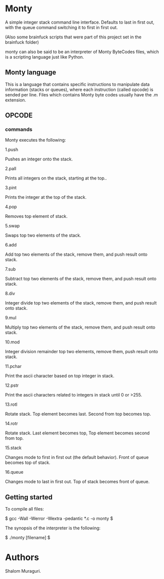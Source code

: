 
# Monty

A simple integer stack command line interface. Defaults to last in first out, with the queue command switching it to first in first out.

(Also some brainfuck scripts that were part of this project set in the brainfuck folder)

monty can also be said to be an interpreter of Monty ByteCodes files, which is a scripting language just like Python.

## Monty language
This is a language that contains specific instructions to manipulate data information (stacks or queues), where each instruction (called opcode) is sended per line. Files which contains Monty byte codes usually have the .m extension.


## OPCODE

### commands

Monty executes the following:

1.push 

Pushes an integer onto the stack.

2.pall 

Prints all integers on the stack, starting at the top..

3.pint

Prints the integer at the top of the stack.

4.pop 

Removes top element of stack.

5.swap 

Swaps top two elements of the stack.

6.add 

Add top two elements of the stack, remove them, and push result onto stack.

7.sub 

Subtract top two elements of the stack, remove them, and push result onto stack.

8.div 

Integer divide top two elements of the stack, remove them, and push result onto stack.

9.mul 

Multiply top two elements of the stack, remove them, and push result onto stack.

10.mod 

Integer division remainder top two elements, remove them, push result onto stack.

11.pchar 

Print the ascii character based on top integer in stack.

12.pstr 

Print the ascii characters related to integers in stack until 0 or >255.

13.rotl 

Rotate stack. Top element becomes last. Second from top becomes top.

14.rotr 

Rotate stack. Last element becomes top, Top element becomes second from top.

15.stack

 Changes mode to first in first out (the default behavior). Front of queue becomes top of stack.

16.queue

 Changes mode to last in first out. Top of stack becomes front of queue.

## Getting started

To compile all files:

$ gcc -Wall -Werror -Wextra -pedantic *.c -o monty
$

The synopsis of the interpreter is the following:

$ ./monty [filename]
$

# Authors

Shalom Muraguri.
